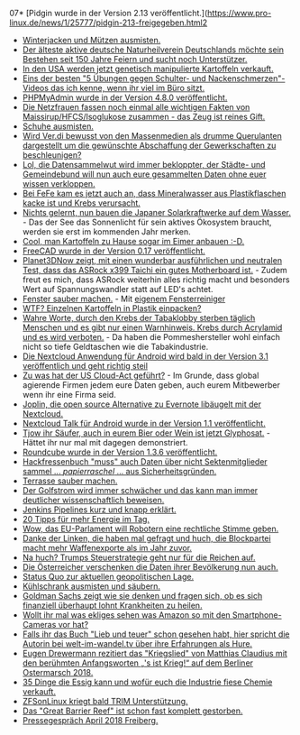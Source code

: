 07* [Pidgin wurde in der Version 2.13 veröffentlicht.](https://www.pro-linux.de/news/1/25777/pidgin-213-freigegeben.html2
* [Winterjacken und Mützen ausmisten.](https://www.smarticular.net/blitzblank-tag-2-fruehling-flurgarderobe-winterjacken-muetzen-loswerden/)
* [Der älteste aktive deutsche Naturheilverein Deutschlands möchte sein Bestehen seit 150 Jahre Feiern und sucht noch Unterstützer.](https://bio-erzgebirge.de/wp/?p=14349)
* [In den USA werden jetzt genetisch manipulierte Kartoffeln verkauft.](https://netzfrauen.org/2018/04/09/gmo/)
* [Eins der besten "5 Übungen gegen Schulter- und Nackenschmerzen"-Videos das ich kenne, wenn ihr viel im Büro sitzt.](https://www.youtube.com/watch?v=MmzbnT-poAo)
* [PHPMyAdmin wurde in der Version 4.8.0 veröffentlicht.](https://www.phpmyadmin.net/news/2018/4/7/phpmyadmin-480-released/)
* [Die Netzfrauen fassen noch einmal alle wichtigen Fakten von Maissirup/HFCS/Isoglukose zusammen - das Zeug ist reines Gift.](https://netzfrauen.org/2018/04/09/maissirup/)
* [Schuhe ausmisten.](https://www.smarticular.net/blitzblank-tag-3-schuhschrank-aussortieren-schuhcreme-schuster/)
* [Wird Ver.di bewusst von den Massenmedien als drumme Querulanten dargestellt um die gewünschte Abschaffung der Gewerkschaften zu beschleunigen?](https://tuxproject.de/blog/2018/04/kurz-angemerkt-zur-laestigen-ver-di-gewerkschaft/)
* [Lol, die Datensammelwut wird immer bekloppter, der Städte- und Gemeindebund will nun auch eure gesammelten Daten ohne euer wissen verkloppen.](https://blog.fefe.de/?ts=a43553e4)
* [Bei FeFe kam es jetzt auch an, dass Mineralwasser aus Plastikflaschen kacke ist und Krebs verursacht.](https://blog.fefe.de/?ts=a4354fbe)
* [Nichts gelernt, nun bauen die Japaner Solarkraftwerke auf dem Wasser.](http://www.sonnenseite.com/de/energie/kyocera-realisiert-japans-groesstes-schwimmendes-solarkraftwerk-mit-137-megawatt.html) - Das der See das Sonnenlicht für sein aktives Ökosystem braucht, werden sie erst im kommenden Jahr merken.
* [Cool, man Kartoffeln zu Hause sogar im Eimer anbauen :-D.](https://www.smarticular.net/kartoffeln-in-der-wohnung-anbauen-im-eimer/)
* [FreeCAD wurde in der Version 0.17 veröffentlicht.](https://www.pro-linux.de/news/1/25783/freecad-017-mit-zahlreichen-neuerungen.html)
* [Planet3DNow zeigt, mit einen wunderbar ausführlichen und neutralen Test, dass das ASRock x399 Taichi ein gutes Motherboard ist.](https://www.planet3dnow.de/cms/37135-asrock-x399-taichi/) - Zudem freut es mich, dass ASRock weiterhin alles richtig macht und besonders Wert auf Spannungswandler statt auf LED's achtet.
* [Fenster sauber machen.](https://www.smarticular.net/blitzblank-tag-4-natuerlich-fenster-putzen-streifenfrei-sauber/) - Mit [eigenem Fensterreiniger](https://www.smarticular.net/oekologischer-fensterreiniger-in-minutenschnelle-selbst-hergestellt/)
* [WTF? Einzelnen Kartoffeln in Plastik einpacken?](https://netzfrauen.org/2018/04/10/weltreise/)
* [Wahre Worte, durch den Krebs der Tabaklobby sterben täglich Menschen und es gibt nur einen Warnhinweis. Krebs durch Acrylamid und es wird verboten.](https://tuxproject.de/blog/2018/04/guter-krebs-schlechter-krebs/) - Da haben die Pommeshersteller wohl einfach nicht so tiefe Geldtaschen wie die Tabakindustrie.
* [Die Nextcloud Anwendung für Android wird bald in der Version 3.1 veröffentlich und geht richtig steil](https://nextcloud.com/blog/nextcloud-android-3.1-app-improves-ui-50-faster-file-listing-and-more/)
* [Zu was hat der US Cloud-Act geführt?](https://nextcloud.com/blog/us-cloud-companies-give-up-fight-for-privacy-of-their-users/) - Im Grunde, dass global agierende Firmen jedem eure Daten geben, auch eurem Mitbewerber wenn ihr eine Firma seid.
* [Joplin, die open source Alternative zu Evernote libäugelt mit der Nextcloud.](https://nextcloud.com/blog/mobile-note-taking-with-your-private-cloud-announcing-joplinnextcloud-integration/)
* [Nextcloud Talk für Android wurde in der Version 1.1 veröffentlicht.](https://nextcloud.com/blog/nextcloud-talk-1.1.0-with-push-to-talk-improved-call-actions-f-droid-support/)
* [Tjow ihr Säufer, auch in eurem Bier oder Wein ist jetzt Glyphosat.](https://netzfrauen.org/2018/04/11/bier/) - Hättet ihr nur mal mit dagegen demonstriert.
* [Roundcube wurde in der Version 1.3.6 veröffentlicht.](https://roundcube.net/news/2018/04/11/security-update-1.3.6)
* [Hackfressenbuch "muss" auch Daten über nicht Sektenmitglieder sammel ... *papierraschel* ... aus Sicherheitsgründen.](https://blog.fefe.de/?ts=a430ba21)
* [Terrasse sauber machen.](https://www.smarticular.net/blitzblank-tag-5-balkon-terrasse-ausmisten-putzen-essig-natron/)
* [Der Golfstrom wird immer schwächer und das kann man immer deutlicher wissenschaftlich beweisen.](http://www.sonnenseite.com/de/wissenschaft/staerkere-belege-fuer-abschwaechung-des-golfstromsystems.html)
* [Jenkins Pipelines kurz und knapp erklärt.](https://opensource.com/article/18/4/jenkins-pipelines-with-cucumber)
* [20 Tipps für mehr Energie im Tag.](https://www.careelite.de/tipps-mehr-energie-im-alltag/)
* [Wow, das EU-Parlament will Robotern eine rechtliche Stimme geben.](https://blog.fefe.de/?ts=a4319858)
* [Danke der Linken, die haben mal gefragt und huch, die Blockpartei macht mehr Waffenexporte als im Jahr zuvor.](https://blog.fefe.de/?ts=a4318b7a)
* [Na huch? Trumps Steuerstrategie geht nur für die Reichen auf.](https://blog.fefe.de/?ts=a4318917)
* [Die Österreicher verschenken die Daten ihrer Bevölkerung nun auch.](https://blog.fefe.de/?ts=a4316323)
* [Status Quo zur aktuellen geopolitischen Lage.](https://www.maskenfall.de/?p=12472)
* [Kühlschrank ausmisten und säubern.](https://www.smarticular.net/blitzblank-tag-6-natuerlich-kuehlschrank-putzen-essig-natron/)
* [Goldman Sachs zeigt wie sie denken und fragen sich, ob es sich finanziell überhaupt lohnt Krankheiten zu heilen.](https://blog.fefe.de/?ts=a42ea5fb)
* [Wollt ihr mal was ekliges sehen was Amazon so mit den Smartphone-Cameras vor hat?](https://www.youtube.com/watch?v=SNONL4IecHE&feature=youtu.be)
* [Falls ihr das Buch "Lieb und teuer" schon gesehen habt, hier spricht die Autorin bei welt-im-wandel.tv über ihre Erfahrungen als Hure.](http://www.welt-im-wandel.tv/video/sex-war-mein-beruf-ex-prostituierte-packt-aus/)
* [Eugen Drewermann rezitiert das "Kriegslied" von Matthias Claudius mit den berühmten Anfangsworten „'s ist Krieg!“ auf dem Berliner Ostermarsch 2018.](https://weltnetz.tv/video/1458-kriegslied-von-matthias-claudius)
* [35 Dinge die Essig kann und wofür euch die Industrie fiese Chemie verkauft.](https://www.smarticular.net/tricks-wie-essig-zahlreiche-teure-drogerieprodukte-spielend-ersetzt/)
* [ZFSonLinux kriegt bald TRIM Unterstützung.](https://www.phoronix.com/scan.php?page=news_item&px=ZFS-On-Linux-TRIM-Closer)
* [Das "Great Barrier Reef" ist schon fast komplett gestorben.](https://netzfrauen.org/2018/04/13/great-barrier-reef/)
* [Pressegespräch April 2018 Freiberg.](https://www.youtube.com/watch?v=rGS0OkhI_KE)
